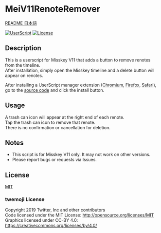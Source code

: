 # MeiV11RenoteRemover

[README 日本語](./README_ja.md)

[![UserScript](https://img.shields.io/badge/Framework-UserScript-blue.svg)](https://en.wikipedia.org/wiki/Userscript)
[![License](https://img.shields.io/github/license/hidao80/UserScript)](/LICENSE)

## Description

This is a userscript for Misskey V11 that adds a button to remove renotes from the timeline.\
After installation, simply open the Misskey timeline and a delete button will appear on renotes.

After installing a UserScript manager extension ([Chromium][chrome-extension], [Firefox][firefox-extension], [Safari][safari-extension]), go to the [source code][source] and click the install button.

[chrome-extension]: https://chrome.google.com/webstore/detail/tampermonkey/dhdgffkkebhmkfjojejmpbldmpobfkfo "Tampermonkey"
[firefox-extension]: https://addons.mozilla.org/ja/firefox/addon/tampermonkey/ "Tampermonkey"
[safari-extension]: https://apps.apple.com/us/app/userscripts/id1463298887 "UserScripts"
[source]: https://github.com/hidao80/UserScript/raw/main/src/Misskey/MeiV11RenoteRemover/MeiV11RenoteRemover.min.user.js "Source code"

## Usage

A trash can icon will appear at the right end of each renote.\
Tap the trash can icon to remove that renote.\
There is no confirmation or cancellation for deletion.

## Notes

- This script is for Misskey V11 only. It may not work on other versions.
- Please report bugs or requests via Issues.

## License

[MIT](/LICENSE)

### twemoji License

Copyright 2019 Twitter, Inc and other contributors\
Code licensed under the MIT License: <http://opensource.org/licenses/MIT>\
Graphics licensed under CC-BY 4.0: <https://creativecommons.org/licenses/by/4.0/>
